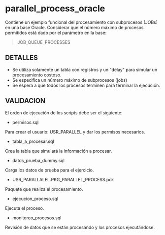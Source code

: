 # parallel_process_oracle

Contiene un ejemplo funcional del procesamiento con subprocesos (JOBs) en una base Oracle. Considerar que el número máximo de procesos permitidos está dado por el parámetro en la base: 

>JOB_QUEUE_PROCESSES

## DETALLES
- Se utiliza solamente un tabla con registros y un "delay" para simular un procesamiento costoso. 
- Se especifica un número máximo de subprocesos (jobs)
- Se espera a que todos los procesos terminen para terminar la ejecución. 

## VALIDACION

El orden de ejecución de los scripts debe ser el siguiente: 

- permisos.sql

Para crear el usuario: USR_PARALLEL y dar los permisos necesarios. 

- tabla_a_procesar.sql

Crea la tabla que simulará la información a procesar. 

- datos_prueba_dummy.sql

Carga los datos de prueba para el ejercicio. 

- USR_PARALLALEL.PKG_PARALLEL_PROCESS.pck

Paquete que realiza el procesamiento. 

- ejecucion_proceso.sql

Ejecuta el proceso.

- monitoreo_procesos.sql

Revisión de datos que se están procesando y los procesos ejecutándose. 

